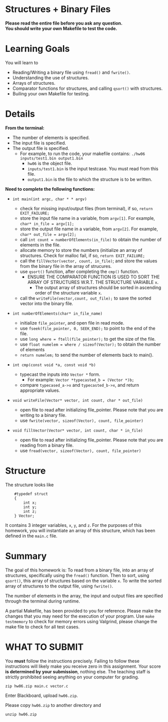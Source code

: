 # Structures + Binary Files

<strong>Please read the entire file before you ask any question.</strong><br>
<strong>You should write your own Makefile to test the code.</strong>


# Learning Goals
You will learn to
* Reading/Writing a binary file using `fread()` and `fwrite()`.
* Understanding the use of structures.
* Arrays of structures.
* Comparator functions for structures, and calling `qsort()` with structures.
* Builing your own Makefile for testing.

Details
=======

<strong> From the terminal: </strong><br>
* The number of elements is specified.
* The input file is specified.
* The output file is specified.
	* For example, to run the code, your makefile contains: `./hw06 inputs/test1.bin output1.bin`
		* `hw06` is the object file.
		* `inputs/test1.bin` is the input testcase. You must read from this file.
		* `output1.bin` is the file to which the structure is to be written.
			
 <strong> Need to complete the following functions: </strong><br>
 * `int main(int argc, char * * argv)`
 	* check for missing input/output files (from terminal), if so, `return EXIT_FAILURE;`
	* store the input file name in a variable, from `argv[1]`. For example, `char* in_file = argv[1];`
	* store the output file name in a variable, from `argv[2]`. For example, `char* out_file = argv[2];`
	* call `int count = numberOfElements(in_file)` to obtain the number of elements in the file.
	* allocate memory to store the numbers (initialize an array of structures. Check for malloc fail, if so, `return EXIT_FAILURE;`
	* call the `fillVector(vector, count, in_file)`; and store the values from the binary file in the array of strucures.
	* use `qsort()` function, after completing the `cmp()` function.
		* ENSURE THE COMPARATOR FUNCTION IS USED TO SORT THE ARRAY OF STRUCTURES W.R.T. THE STRUCTURE VARIABLE `x`.
			* The output array of structures should be sorted in ascending order of the structure variable `x`.
	* call the `writeFile(vector,count, out_file);` to save the sorted vector into the binary file.
 * `int numberOfElements(char* in_file_name)`
 	* initialize `file_pointer`, and open file in read mode.
	* use `fseek(file_pointer, 0, SEEK_END);` to point to the end of the file.
	* use `long where = ftell(file_pointer);` to get the size of the file.
	* use `float numelem = where / sizeof(Vector);` to obtain the number of elements
	* `return numelem;` to send the number of elements back to main().
 * `int cmp(const void *a, const void *b)`
 	* typecast the inputs into `Vector *` form.
		* For example: `Vector *typecasted_b = (Vector *)b;`
	* compare `typecased_a->x` and `typecasted_b->x`, and return appropriate values.
	
 * `void writeFile(Vector* vector, int count, char * out_file)`
 	* open file to read after initializing file_pointer. Please note that you are writing to a binary file.
	* use `fwrite(vector, sizeof(Vector), count, file_pointer)`
	
 * `void fillVector(Vector* vector, int count, char * in_file)`
 	* open file to read after initializing file_pointer. Please note that you are reading from a binary file.
	* use `fread(vector, sizeof(Vector), count, file_pointer)`
	
Structure
=========
The structure looks like
``` 
	#typedef struct
	{
		int x;
		int y;
		int z;
	} Vector;
```

It contains 3 integer variables, `x`, `y`, and `z`. For the purposes of this homework, you will instantiate an array of this structure, which has been defined in the `main.c` file. 

Summary
========
The goal of this homework is: To read from a binary file, into an array of structures, specifically using the `fread()` function. Then to sort, using `qsort()`, this array of structures based on the variable `x`. To write the sorted array of structures to the output file, using `fwrite()`.

The number of elements in the array, the input and output files are specified through the terminal during runtime.

A partial Makefile, has been provided to you for reference. Please make the changes that you may need for the execution of your program. Use `make testmemory` to check for memory errors using Valgrind, please change the make file to check for all test cases.
	
	
WHAT TO SUBMIT
==============

You **must** follow the instructions precisely. Failing to follow
these instructions will likely make you receive zero in this
assignment.  Your score **is determined by your submission**, nothing
else.  The teaching staff is strictly prohibited seeing anything on
your computer for grading.

```
zip hw06.zip main.c vector.c
```

Enter Blackboard, upload `hw06.zip`.

Please copy `hw06.zip` to another directory and

```
unzip hw06.zip
```
